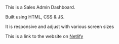 This is a Sales Admin Dashboard.

Built using HTML, CSS & JS.

It is responsive and adjust with various screen sizes

This is a link to the website on [Netlify](https://salesadmindash.netlify.app/)
